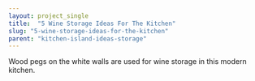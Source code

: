 ```yaml
---
layout: project_single
title:  "5 Wine Storage Ideas For The Kitchen"
slug: "5-wine-storage-ideas-for-the-kitchen"
parent: "kitchen-island-ideas-storage"
---
```

Wood pegs on the white walls are used for wine storage in this modern kitchen.
